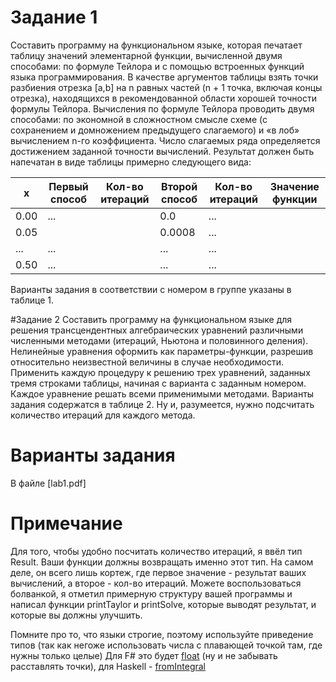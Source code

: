 # Задание 1
Составить программу на функциональном языке, которая печатает таблицу значений элементарной функции, вычисленной двумя способами: по формуле Тейлора и с помощью встроенных функций языка программирования. В качестве аргументов таблицы взять точки разбиения отрезка [a,b] на n равных частей (n + 1 точка, включая концы отрезка), находящихся в рекомендованной области хорошей точности формулы Тейлора. 
Вычисления по формуле Тейлора проводить двумя способами: по экономной в сложностном смысле схеме (с сохранением и домножением предыдущего слагаемого) и «в лоб» вычислением n-го коэффициента. Число слагаемых ряда определяется достижением заданной точности вычислений.
Результат должен быть напечатан в виде таблицы примерно следующего вида:

|x    |Первый способ|Кол-во итераций|Второй способ|Кол-во итераций|Значение функции|
|-----|-------------|---------------|-------------|---------------|----------------|
|0.00	|...          |               |0.0          |...            |                |
|0.05 |||0.0008|...||
|...|...||...|...||
|0.50|...||...|...||

Варианты задания в соответствии с номером в группе указаны в таблице 1.

#Задание 2
Составить программу на функциональном языке для решения трансцендентных алгебраических уравнений различными численными методами (итераций, Ньютона и половинного деления). Нелинейные уравнения оформить как параметры-функции, разрешив относительно неизвестной величины в случае необходимости. Применить каждую процедуру к решению трех уравнений, заданных тремя строками таблицы, начиная с варианта с заданным номером. Каждое уравнение решать всеми применимыми методами.
Варианты задания содержатся в таблице 2. Ну и, разумеется, нужно подсчитать количество итераций для каждого метода.

# Варианты задания
В файле [lab1.pdf]

# Примечание
Для того, чтобы удобно посчитать количество итераций, я ввёл тип Result. Ваши функции должны возвращать именно этот тип. На самом деле, он всего лишь кортеж, где первое значение - результат ваших вычислений, а второе - кол-во итераций.
Можете воспользоваться болванкой, я отметил примерную структуру вашей программы и написал функции printTaylor и printSolve, которые выводят результат, и которые вы должны улучшить.

Помните про то, что языки строгие, поэтому используйте приведение типов (так как негоже использовать числа с плавающей точкой там, где нужны только целые)
Для F# это будет [float](https://msdn.microsoft.com/en-us/library/dd233220.aspx) (ну и не забывать расставлять точки), 
для Haskell - [fromIntegral](http://learnyouahaskell.com/types-and-typeclasses)
